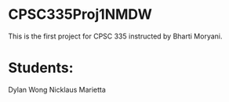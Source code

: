 # CPSC335Proj1NMDW
This is the first project for CPSC 335 instructed by Bharti Moryani.
# Students: 
Dylan Wong
Nicklaus Marietta
